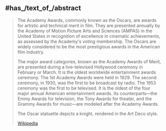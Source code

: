 

## #has_/text_of_/abstract 

> The Academy Awards, commonly known as the Oscars, are awards for artistic and technical merit in film. They are presented annually by the Academy of Motion Picture Arts and Sciences (AMPAS) in the United States in recognition of excellence in cinematic achievements, as assessed by the Academy's voting membership. The Oscars are widely considered to be the most prestigious awards in the American film industry.
>
> The major award categories, known as the Academy Awards of Merit, are presented during a live-televised Hollywood ceremony in February or March. It is the oldest worldwide entertainment awards ceremony. The 1st Academy Awards were held in 1929. The second ceremony, in 1930, was the first to be broadcast by radio. The 1953 ceremony was the first to be televised. It is the oldest of the four major annual American entertainment awards. Its counterparts—the Emmy Awards for television, the Tony Awards for theater, and the Grammy Awards for music—are modeled after the Academy Awards.
>
> The Oscar statuette depicts a knight, rendered in the Art Deco style.
>
> [Wikipedia](https://en.wikipedia.org/wiki/Academy%20Awards) 




